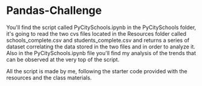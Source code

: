 # Pandas-Challenge

You'll find the script called PyCitySchools.ipynb in the PyCitySchools folder, it's going to read the two cvs files located in the Resources folder called 	schools_complete.csv and students_complete.csv and returns a series of dataset correlating the data stored in the two files and in order to analyze it.
 Also in the PyCitySchools.ipynb file you'll find my analysis of the trends that can be observed at the very top of the script.
 
 All the script is made by me, following the starter code provided with the resources and the class materials.
